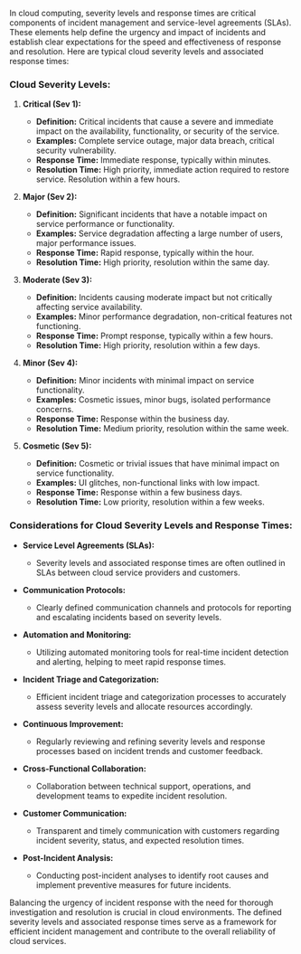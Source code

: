 In cloud computing, severity levels and response times are critical components of incident management and service-level agreements (SLAs). These elements help define the urgency and impact of incidents and establish clear expectations for the speed and effectiveness of response and resolution. Here are typical cloud severity levels and associated response times:

### Cloud Severity Levels:

1. **Critical (Sev 1):**
   - **Definition:** Critical incidents that cause a severe and immediate impact on the availability, functionality, or security of the service.
   - **Examples:** Complete service outage, major data breach, critical security vulnerability.
   - **Response Time:** Immediate response, typically within minutes.
   - **Resolution Time:** High priority, immediate action required to restore service. Resolution within a few hours.

2. **Major (Sev 2):**
   - **Definition:** Significant incidents that have a notable impact on service performance or functionality.
   - **Examples:** Service degradation affecting a large number of users, major performance issues.
   - **Response Time:** Rapid response, typically within the hour.
   - **Resolution Time:** High priority, resolution within the same day.

3. **Moderate (Sev 3):**
   - **Definition:** Incidents causing moderate impact but not critically affecting service availability.
   - **Examples:** Minor performance degradation, non-critical features not functioning.
   - **Response Time:** Prompt response, typically within a few hours.
   - **Resolution Time:** High priority, resolution within a few days.

4. **Minor (Sev 4):**
   - **Definition:** Minor incidents with minimal impact on service functionality.
   - **Examples:** Cosmetic issues, minor bugs, isolated performance concerns.
   - **Response Time:** Response within the business day.
   - **Resolution Time:** Medium priority, resolution within the same week.

5. **Cosmetic (Sev 5):**
   - **Definition:** Cosmetic or trivial issues that have minimal impact on service functionality.
   - **Examples:** UI glitches, non-functional links with low impact.
   - **Response Time:** Response within a few business days.
   - **Resolution Time:** Low priority, resolution within a few weeks.

### Considerations for Cloud Severity Levels and Response Times:

- **Service Level Agreements (SLAs):**
  - Severity levels and associated response times are often outlined in SLAs between cloud service providers and customers.

- **Communication Protocols:**
  - Clearly defined communication channels and protocols for reporting and escalating incidents based on severity levels.

- **Automation and Monitoring:**
  - Utilizing automated monitoring tools for real-time incident detection and alerting, helping to meet rapid response times.

- **Incident Triage and Categorization:**
  - Efficient incident triage and categorization processes to accurately assess severity levels and allocate resources accordingly.

- **Continuous Improvement:**
  - Regularly reviewing and refining severity levels and response processes based on incident trends and customer feedback.

- **Cross-Functional Collaboration:**
  - Collaboration between technical support, operations, and development teams to expedite incident resolution.

- **Customer Communication:**
  - Transparent and timely communication with customers regarding incident severity, status, and expected resolution times.

- **Post-Incident Analysis:**
  - Conducting post-incident analyses to identify root causes and implement preventive measures for future incidents.

Balancing the urgency of incident response with the need for thorough investigation and resolution is crucial in cloud environments. The defined severity levels and associated response times serve as a framework for efficient incident management and contribute to the overall reliability of cloud services.
